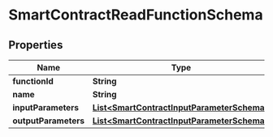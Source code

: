 

# SmartContractReadFunctionSchema


## Properties

Name | Type | Description | Notes
------------ | ------------- | ------------- | -------------
**functionId** | **String** |  |  [optional]
**name** | **String** |  |  [optional]
**inputParameters** | [**List&lt;SmartContractInputParameterSchema&gt;**](SmartContractInputParameterSchema.md) |  |  [optional]
**outputParameters** | [**List&lt;SmartContractInputParameterSchema&gt;**](SmartContractInputParameterSchema.md) |  |  [optional]



